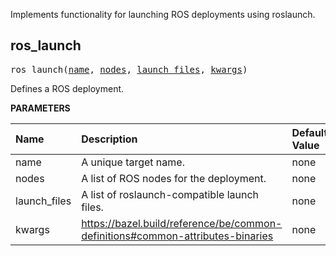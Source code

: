 <!-- Generated with Stardoc: http://skydoc.bazel.build -->

Implements functionality for launching ROS deployments using roslaunch.

<a id="ros_launch"></a>

## ros_launch

<pre>
ros_launch(<a href="#ros_launch-name">name</a>, <a href="#ros_launch-nodes">nodes</a>, <a href="#ros_launch-launch_files">launch_files</a>, <a href="#ros_launch-kwargs">kwargs</a>)
</pre>

Defines a ROS deployment.

**PARAMETERS**

| Name                                             | Description                                                                    | Default Value |
| :----------------------------------------------- | :----------------------------------------------------------------------------- | :------------ |
| <a id="ros_launch-name"></a>name                 | A unique target name.                                                          | none          |
| <a id="ros_launch-nodes"></a>nodes               | A list of ROS nodes for the deployment.                                        | none          |
| <a id="ros_launch-launch_files"></a>launch_files | A list of roslaunch-compatible launch files.                                   | none          |
| <a id="ros_launch-kwargs"></a>kwargs             | https://bazel.build/reference/be/common-definitions#common-attributes-binaries | none          |
